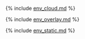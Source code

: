 {% include [env_cloud.md](env_cloud.md) %}

{% include [env_overlay.md](env_overlay.md) %}

{% include [env_static.md](env_static.md) %}